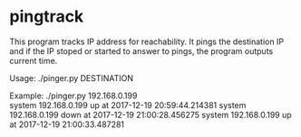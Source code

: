 # pingtrack

This program tracks IP address for reachability.
It pings the destination IP and if the IP stoped or started to answer to pings, the program outputs current time.

Usage:
./pinger.py DESTINATION

Example:
./pinger.py 192.168.0.199                      
system 192.168.0.199 up at 2017-12-19 20:59:44.214381                        system 192.168.0.199 down at 2017-12-19 21:00:28.456275                      system 192.168.0.199 up at 2017-12-19 21:00:33.487281
